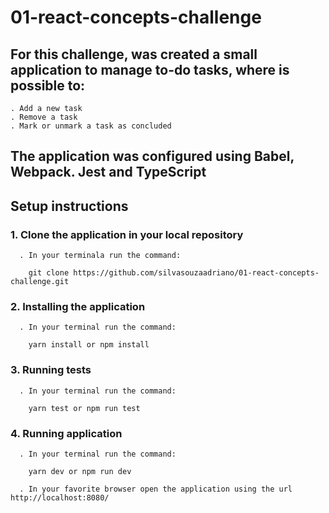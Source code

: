 # 01-react-concepts-challenge
## For this challenge, was created a small application to manage to-do tasks, where is possible to:  
    . Add a new task
    . Remove a task
    . Mark or unmark a task as concluded

## The application was configured using Babel, Webpack. Jest and TypeScript

## Setup instructions

  ### 1. Clone the application in your local repository
      . In your terminala run the command:

        git clone https://github.com/silvasouzaadriano/01-react-concepts-challenge.git

  ### 2. Installing the application
      . In your terminal run the command:
        
        yarn install or npm install

  ### 3. Running tests
      . In your terminal run the command:
        
        yarn test or npm run test

  ### 4. Running application
      . In your terminal run the command:
        
        yarn dev or npm run dev
      
      . In your favorite browser open the application using the url http://localhost:8080/
